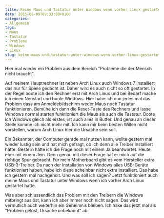 ```yaml
---
title: Keine Maus und Tastatur unter Windows wenn vorher Linux gestartet wurde
date: 2015-08-09T09:33:00+0100
categories:
- Allgemein
tags:
- Maus
- Tastatur
- Probleme
- Windows
- Linux
slug: keine-maus-und-tastatur-unter-windows-wenn-vorher-linux-gestartet-wurde
---
```

Hier mal wieder ein Problem aus dem Bereich "Probleme die der Mensch nicht braucht".

Auf meinem Hauptrechner ist neben Arch Linux auch Windows 7 installiert das nur für Spiele gedacht ist. Daher wird es auch nicht so oft gestartet. In der Regel boote ich den Rechner erst mit Arch Linux und bei Bedarf mache ich einen Neustart und boote Windows. Hier habe ich nun jedes mal das Problem dass am Anmeldebildschirm weder Maus noch Tastatur funktionieren. Bemühe ich dann die Reset-Taste des Rechners und lasse Windows normal starten funktioniert die Maus als auch die Tastatur. Boote ich Windows gleich als erstes, ist auch alles in Butter. Und genau an dieser Stelle komme ich nicht mehr mit. Ich kann mir beim besten Willen nicht vorstellen, warum Arch Linux hier die Ursache sein soll.

Ein Bekannter, der Computer gerade mal nutzen kann, wollte gestern mal wieder lustig sein und hat mich gefragt, ob ich denn alle Treiber installiert hätte. Gestern hätte ich die Frage noch mit einem Ja beantwortet. Heute eher mit einem Jein. Denn genau mit dieser Frage hat er mich auf die richtige Spur gebracht. Für mein Motherboard gibt es vom Hersteller extra USB-3-Treiber. Da nach der Installation von Windows alles USB-Geräte funktioniert haben, habe ich diese scheinbar nicht extra installiert. Das habe ich gestern mal nachgeholt. Und was soll ich sagen? Jetzt funktioniert auch meine Maus und Tastatur unter Windows wenn ich vorher Arch Linux gestartet hatte.

Was aber schlussendlich das Problem mit den Treibern die Windows mitbringt auslöst, kann ich aber immer noch nicht sagen. Das wird vermutlich auch weiterhin ein Geheimnis bleiben. Ich hake das jetzt mal als "Problem gelöst, Ursache unbekannt" ab.